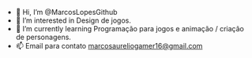 - 👋 Hi, I’m @MarcosLopesGithub
- 👀 I’m interested in  Design de jogos.
- 🌱 I’m currently learning  Programação para jogos e animação / criação de personagens.
- 📫 Email para contato marcosaureliogamer16@gmail.com

<!---
MarcosLopesGithub/MarcosLopesGithub is a ✨ special ✨ repository because its `README.md` (this file) appears on your GitHub profile.
You can click the Preview link to take a look at your changes.
--->
